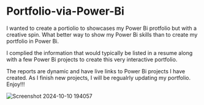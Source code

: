 # Portfolio-via-Power-Bi

I wanted to create a portiolio to showcases my Power Bi protfolio but with a creative spin. 
What better way to show my Power Bi skills than to create my portfolio in Power Bi. 

I complied the information that would typically be listed in a resume along with a few Power Bi projects to
create this very interactive portfolio. 

The reports are dynamic and have live links to Power Bi projects I have created. 
As I finish new projects, I will be regualrly updating my portfolio. 
Enjoy!!!

![Screenshot 2024-10-10 194057](https://github.com/user-attachments/assets/d9072e3a-b7a9-45cc-aa28-c24b0277be0b)
